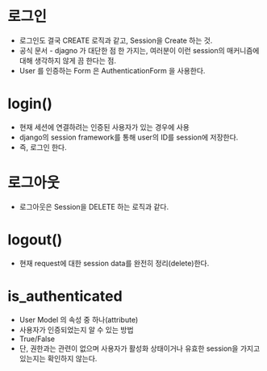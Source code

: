 # 로그인

- 로그인도 결국 CREATE 로직과 같고, Session을 Create 하는 것.
- 공식 문서 - djagno 가 대단한 점 한 가지는, 여러분이 이런 session의 매커니즘에 대해 생각하지 않게 끔 한다는 점.
- User 를 인증하는 Form 은 AuthenticationForm 을 사용한다.



# login()

- 현재 세션에 연결하려는 인증된 사용자가 있는 경우에 사용
- django의 session framework를 통해 user의 ID를 session에 저장한다.
- 즉, 로그인 한다.



# 로그아웃

- 로그아웃은 Session을 DELETE 하는 로직과 같다.



# logout()

- 현재 request에 대한 session data를 완전히 정리(delete)한다.



# is_authenticated

- User Model 의 속성 중 하나(attribute)
- 사용자가 인증되었는지 알 수 있는 방법
- True/False
- 단, 권한과는 관련이 없으며 사용자가 활성화 상태이거나 유효한 session을 가지고 있는지는 확인하지 않는다.
